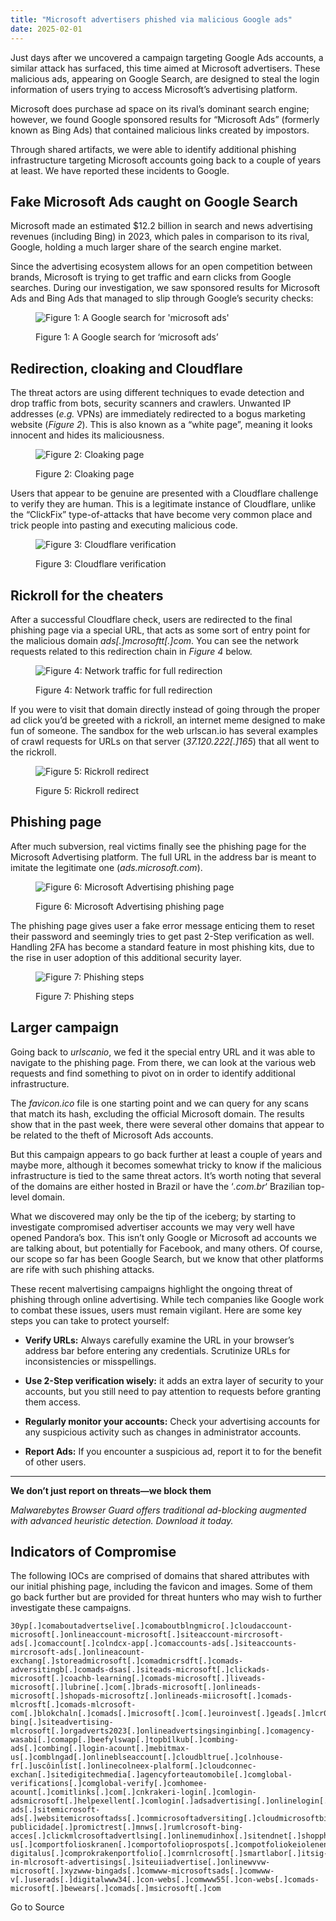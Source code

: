 ```yaml
---
title: "Microsoft advertisers phished via malicious Google ads"
date: 2025-02-01
---
```


Just days after we uncovered a campaign targeting Google Ads accounts, a similar attack has surfaced, this time aimed at Microsoft advertisers. These malicious ads, appearing on Google Search, are designed to steal the login information of users trying to access Microsoft’s advertising platform.

Microsoft does purchase ad space on its rival’s dominant search engine; however, we found Google sponsored results for “Microsoft Ads” (formerly known as Bing Ads) that contained malicious links created by impostors.

Through shared artifacts, we were able to identify additional phishing infrastructure targeting Microsoft accounts going back to a couple of years at least. We have reported these incidents to Google.

## Fake Microsoft Ads caught on Google Search

Microsoft made an estimated $12.2 billion in search and news advertising revenues (including Bing) in 2023, which pales in comparison to its rival, Google, holding a much larger share of the search engine market.

Since the advertising ecosystem allows for an open competition between brands, Microsoft is trying to get traffic and earn clicks from Google searches. During our investigation, we saw sponsored results for Microsoft Ads and Bing Ads that managed to slip through Google’s security checks:

<figure>

![Figure 1: A Google search for 'microsoft ads'](https://www.malwarebytes.com/wp-content/uploads/sites/2/2025/01/image_d1e94e.png)

<figcaption>

Figure 1: A Google search for ‘microsoft ads’

</figcaption>

</figure>

## Redirection, cloaking and Cloudflare

The threat actors are using different techniques to evade detection and drop traffic from bots, security scanners and crawlers. Unwanted IP addresses (_e.g._ VPNs) are immediately redirected to a bogus marketing website (_Figure 2_). This is also known as a “white page”, meaning it looks innocent and hides its maliciousness.

<figure>

![Figure 2: Cloaking page](https://www.malwarebytes.com/wp-content/uploads/sites/2/2025/01/image_5b8f26.png)

<figcaption>

Figure 2: Cloaking page

</figcaption>

</figure>

Users that appear to be genuine are presented with a Cloudflare challenge to verify they are human. This is a legitimate instance of Cloudflare, unlike the “ClickFix” type-of-attacks that have become very common place and trick people into pasting and executing malicious code.

<figure>

![Figure 3: Cloudflare verification](https://www.malwarebytes.com/wp-content/uploads/sites/2/2025/01/image_afa5af.png)

<figcaption>

Figure 3: Cloudflare verification

</figcaption>

</figure>

## Rickroll for the cheaters

After a successful Cloudflare check, users are redirected to the final phishing page via a special URL, that acts as some sort of entry point for the malicious domain _ads\[.\]mcrosoftt\[.\]com_. You can see the network requests related to this redirection chain in _Figure 4_ below.

<figure>

![Figure 4: Network traffic for full redirection](https://www.malwarebytes.com/wp-content/uploads/sites/2/2025/01/image_fadae1.png)

<figcaption>

Figure 4: Network traffic for full redirection

</figcaption>

</figure>

If you were to visit that domain directly instead of going through the proper ad click you’d be greeted with a rickroll, an internet meme designed to make fun of someone. The sandbox for the web urlscan.io has several examples of crawl requests for URLs on that server (_37.120.222\[.\]165_) that all went to the rickroll.

<figure>

![Figure 5: Rickroll redirect](https://www.malwarebytes.com/wp-content/uploads/sites/2/2025/01/image_15d4ce.png)

<figcaption>

Figure 5: Rickroll redirect

</figcaption>

</figure>

## Phishing page

After much subversion, real victims finally see the phishing page for the Microsoft Advertising platform. The full URL in the address bar is meant to imitate the legitimate one (_ads.microsoft.com_).

<figure>

![Figure 6: Microsoft Advertising phishing page](https://www.malwarebytes.com/wp-content/uploads/sites/2/2025/01/image_d6853f.png?w=1024)

<figcaption>

Figure 6: Microsoft Advertising phishing page

</figcaption>

</figure>

The phishing page gives user a fake error message enticing them to reset their password and seemingly tries to get past 2-Step verification as well. Handling 2FA has become a standard feature in most phishing kits, due to the rise in user adoption of this additional security layer.

<figure>

![Figure 7: Phishing steps](https://www.malwarebytes.com/wp-content/uploads/sites/2/2025/01/image_66f74b.png?w=1024)

<figcaption>

Figure 7: Phishing steps

</figcaption>

</figure>

## Larger campaign

Going back to _urlscanio_, we fed it the special entry URL and it was able to navigate to the phishing page. From there, we can look at the various web requests and find something to pivot on in order to identify additional infrastructure.

The _favicon.ico_ file is one starting point and we can query for any scans that match its hash, excluding the official Microsoft domain. The results show that in the past week, there were several other domains that appear to be related to the theft of Microsoft Ads accounts.

But this campaign appears to go back further at least a couple of years and maybe more, although it becomes somewhat tricky to know if the malicious infrastructure is tied to the same threat actors. It’s worth noting that several of the domains are either hosted in Brazil or have the ‘_.com.br_‘ Brazilian top-level domain.

What we discovered may only be the tip of the iceberg; by starting to investigate compromised advertiser accounts we may very well have opened Pandora’s box. This isn’t only Google or Microsoft ad accounts we are talking about, but potentially for Facebook, and many others. Of course, our scope so far has been Google Search, but we know that other platforms are rife with such phishing attacks.

These recent malvertising campaigns highlight the ongoing threat of phishing through online advertising. While tech companies like Google work to combat these issues, users must remain vigilant. Here are some key steps you can take to protect yourself:

- **Verify URLs:** Always carefully examine the URL in your browser’s address bar before entering any credentials. Scrutinize URLs for inconsistencies or misspellings.

- **Use 2-Step verification wisely:** it adds an extra layer of security to your accounts, but you still need to pay attention to requests before granting them access.

- **Regularly monitor your accounts:** Check your advertising accounts for any suspicious activity such as changes in administrator accounts.

- **Report Ads:** If you encounter a suspicious ad, report it to for the benefit of other users.

* * *

**We don’t just report on threats—we block them**

_Malwarebytes Browser Guard offers traditional ad-blocking augmented with advanced heuristic detection. Download it today._

## Indicators of Compromise

The following IOCs are comprised of domains that shared attributes with our initial phishing page, including the favicon and images. Some of them go back further but are provided for threat hunters who may wish to further investigate these campaigns.

```
30yp[.]comaboutadvertselive[.]comaboutblngmicro[.]cloudaccount-microsoft[.]onlineaccount-microsoft[.]siteaccount-mircrosoft-ads[.]comaccount[.]colndcx-app[.]comaccounts-ads[.]siteaccounts-mircrosoft-ads[.]onlineacount-exchang[.]storeadmicrosoft[.]comadmicrsdft[.]comads-adversitingb[.]comads-dsas[.]siteads-microsoft[.]clickads-microsoft[.]coachb-learning[.]comads-microsoft[.]liveads-microsoft[.]lubrine[.]com[.]brads-microsoft[.]onlineads-microsoft[.]shopads-microsoftz[.]onlineads-miicrosoft[.]comads-mlcrosft[.]comads-mlcrosoft-com[.]blokchaln[.]comads[.]microsoft[.]com[.]euroinvest[.]geads[.]mlcr0soft[.]comads[.]mlcrosoft[.]com[.]ciree[.]com[.]brads[.]mlcrosoft[.]com[.]poezija[.]com[.]hrads[.]rnlcrosoft[.]com[.]euroinvest[.]geadslbing[.]comadsmicro[.]exchangefastex[.]cloudadsmicrosoft[.]shopadsverstoni[.]comadvertiseliveonline[.]comadvertising-bing[.]siteadvertising-mlcrosoft[.]orgadverts2023[.]onlineadvertsingsinginbing[.]comagency-wasabi[.]comapp[.]beefylswap[.]topbîlkub[.]combing-ads[.]combing[.]login-acount[.]mebitmax-us[.]comblngad[.]onlineblseaccount[.]cloudbltrue[.]colnhouse-fr[.]uscôinlíst[.]onlinecolneex-plalform[.]cloudconnec-exchan[.]sitedigitechmedia[.]agencyforteautomobile[.]comglobal-verifications[.]comglobal-verify[.]comhomee-acount[.]comitlinks[.]com[.]cnkrakeri-login[.]comlogin-adsmicrosoft[.]helpexellent[.]comlogin[.]adsadvertising[.]onlinelogin[.]microsofttclicks[.]livemicrasofit[.]xyzmicroosft[.]accounts-ads[.]sitemicrosoft-ads[.]websitemicrosoftadss[.]commicrosoftadversiting[.]cloudmicrosoftbingads[.]commicrosofyt[.]adversing-publicidade[.]promictrest[.]mnws[.]rumlcrosoft-bing-acces[.]clickmlcrosoftadvertlsing[.]onlinemudinhox[.]sitendnet[.]shopphlyd[.]comportfoliokrakenus[.]comportfoliolkraken[.]comportfoliopro-us[.]comportfolioskranen[.]comportofolioprospots[.]compotfoliokeiolenen[.]compotfoliokelaken[.]compotfoliokelaneken[.]compotfoliokenaiken[.]compotfoliokenkren[.]compotfolioketonelen[.]compotfolioskaneken[.]compotfolioskenaken[.]compotfolioskraineken[.]compotfolioskranaken[.]compotfolioskraneken[.]compro-digitalus[.]comprokrakenportfolio[.]comrnlcrosoft[.]smartlabor[.]itsig-in-mlcrosoft-advertisings[.]siteuiiadvertise[.]onlinewvvw-microsoft[.]xyzwww-bingads[.]comwww-microsoftsads[.]comwww-v[.]userads[.]digitalwww34[.]con-webs[.]comwww55[.]con-webs[.]comads-microsoft[.]bewears[.]comads[.]msicrosoft[.]com
```

Go to Source
